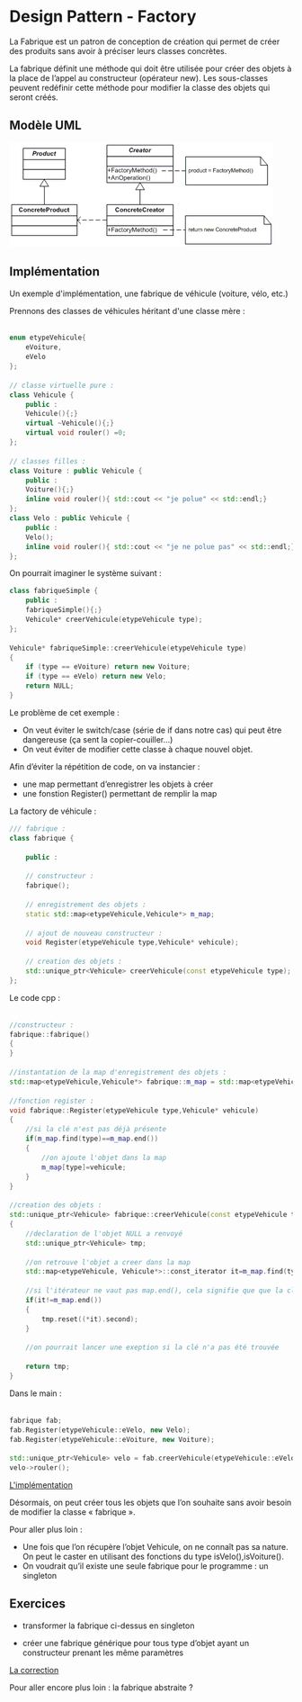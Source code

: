 # Design Pattern - Factory

La Fabrique est un patron de conception de création qui permet de créer des produits sans avoir à préciser leurs classes concrètes.

La fabrique définit une méthode qui doit être utilisée pour créer des objets à la place de l’appel au constructeur (opérateur new). Les sous-classes peuvent redéfinir cette méthode pour modifier la classe des objets qui seront créés.

## Modèle UML

![Alt text](Factory.gif?raw=true "Factory") 

## Implémentation 

Un exemple d'implémentation, une fabrique de véhicule (voiture, vélo, etc.)

Prennons des classes de véhicules héritant d'une classe mère :

``` c++

enum etypeVehicule{
    eVoiture,
    eVelo
};

// classe virtuelle pure :
class Vehicule {
    public :
    Vehicule(){;}
    virtual ~Vehicule(){;}
    virtual void rouler() =0;
};

// classes filles :
class Voiture : public Vehicule {
    public :
    Voiture(){;}
    inline void rouler(){ std::cout << "je polue" << std::endl;}
};
class Velo : public Vehicule {
    public :
    Velo();
    inline void rouler(){ std::cout << "je ne polue pas" << std::endl;}
};

``` 

On pourrait imaginer le système suivant :

``` c++
class fabriqueSimple {
    public :
    fabriqueSimple(){;}
    Vehicule* creerVehicule(etypeVehicule type);
};

Vehicule* fabriqueSimple::creerVehicule(etypeVehicule type)
{
    if (type == eVoiture) return new Voiture;
    if (type == eVelo) return new Velo;
    return NULL;
}

``` 
Le problème de cet exemple : 
* On veut éviter le switch/case (série de if dans notre cas) qui peut être dangereuse (ça sent la copier-couiller…)
* On veut éviter de modifier cette classe à chaque nouvel objet.

Afin d’éviter la répétition de code, on va instancier :
* une map permettant d’enregistrer les objets à créer
* une fonstion Register() permettant de remplir la map 

La factory de véhicule :

``` c++
/// fabrique :
class fabrique {
    
    public :
    
    // constructeur :
    fabrique();
    
    // enregistrement des objets :
    static std::map<etypeVehicule,Vehicule*> m_map;
    
    // ajout de nouveau constructeur :
    void Register(etypeVehicule type,Vehicule* vehicule);
    
    // creation des objets :
    std::unique_ptr<Vehicule> creerVehicule(const etypeVehicule type);
};
``` 
Le code cpp :

``` c++

//constructeur :
fabrique::fabrique()
{
}

//instantation de la map d'enregistrement des objets :
std::map<etypeVehicule,Vehicule*> fabrique::m_map = std::map<etypeVehicule,Vehicule*>();

//fonction register :
void fabrique::Register(etypeVehicule type,Vehicule* vehicule)
{
    //si la clé n'est pas déjà présente
    if(m_map.find(type)==m_map.end())
    {
        //on ajoute l'objet dans la map
        m_map[type]=vehicule;
    }
}

//creation des objets :
std::unique_ptr<Vehicule> fabrique::creerVehicule(const etypeVehicule type)
{
    //declaration de l'objet NULL a renvoyé
    std::unique_ptr<Vehicule> tmp;
    
    //on retrouve l'objet a creer dans la map
    std::map<etypeVehicule, Vehicule*>::const_iterator it=m_map.find(type);
    
    //si l'itérateur ne vaut pas map.end(), cela signifie que que la clé à été trouvée
    if(it!=m_map.end())
    {
        tmp.reset((*it).second);
    }
    
    //on pourrait lancer une exeption si la clé n'a pas été trouvée
    
    return tmp;
}

``` 

Dans le main :

``` c++

fabrique fab;
fab.Register(etypeVehicule::eVelo, new Velo);
fab.Register(etypeVehicule::eVoiture, new Voiture);

std::unique_ptr<Vehicule> velo = fab.creerVehicule(etypeVehicule::eVelo);
velo->rouler();

```
[L'implémentation](https://repl.it/@alavenant/Factory#main.cpp)

Désormais, on peut créer tous les objets que l’on souhaite sans avoir besoin de modifier la classe « fabrique ».

Pour aller plus loin :
* Une fois que l’on récupère l’objet Vehicule, on ne connaît pas sa nature. On peut le caster en utilisant des fonctions du type isVelo(),isVoiture().
* On voudrait qu’il existe une seule fabrique pour le programme : un singleton


## Exercices

* transformer la fabrique ci-dessus en singleton

* créer une fabrique générique pour tous type d’objet ayant un constructeur prenant les même paramètres

[La correction](https://repl.it/@alavenant/Factory#main.cpp)

Pour aller encore plus loin : la fabrique abstraite ?
